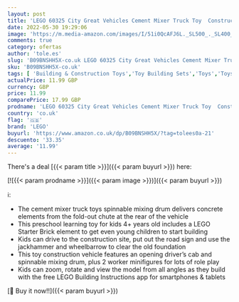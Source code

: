 ```yaml
---
layout: post
title: 'LEGO 60325 City Great Vehicles Cement Mixer Truck Toy  Construction Vehicle Starter Building Set for Preschool Kids 4 Years Old'
date: 2022-05-30 19:29:06
image: 'https://m.media-amazon.com/images/I/51i0QcAFJ6L._SL500_._SL400_.jpg'
comments: true
category: ofertas
author: 'tole.es'
slug: 'B09BNSHH5X-co.uk LEGO 60325 City Great Vehicles Cement Mixer Truck Toy...'
sku: 'B09BNSHH5X-co.uk'
tags: [ 'Building & Construction Toys','Toy Building Sets','Toys','Toys Store','lego','🇬🇧', ]
actualPrice: 11.99 GBP
currency: GBP
price: 11.99
comparePrice: 17.99 GBP
prodname: 'LEGO 60325 City Great Vehicles Cement Mixer Truck Toy  Construction Vehicle Starter Building Set for Preschool Kids 4 Years Old'
country: 'co.uk'
flag: '🇬🇧'
brand: 'LEGO'
buyurl: 'https://www.amazon.co.uk/dp/B09BNSHH5X/?tag=tolees0a-21'
descuento: '33.35'
average: '11.99'
---
```


There's a deal [{{< param title >}}]({{< param buyurl >}})  here:

[![{{< param prodname >}}]({{< param image >}})]({{< param buyurl >}})

ℹ️:

- The cement mixer truck toys spinnable mixing drum delivers concrete elements from the fold-out chute at the rear of the vehicle
- This preschool learning toy for kids 4+ years old includes a LEGO Starter Brick element to get even young children to start building
- Kids can drive to the construction site, put out the road sign and use the jackhammer and wheelbarrow to clear the old foundation
- This toy construction vehicle features an opening driver’s cab and spinnable mixing drum, plus 2 worker minifigures for lots of role play
- Kids can zoom, rotate and view the model from all angles as they build with the free LEGO Building Instructions app for smartphones & tablets

[🛒 Buy it now!!]({{< param buyurl >}})

